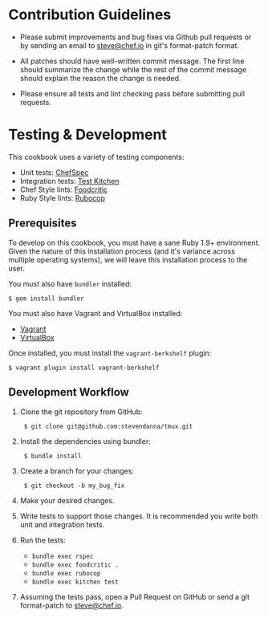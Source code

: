 # Contribution Guidelines

- Please submit improvements and bug fixes via Github pull requests or
  by sending an email to steve@chef.io in git's format-patch
  format.

- All patches should have well-written commit message. The first line
  should summarize the change while the rest of the commit message
  should explain the reason the change is needed.

- Please ensure all tests and lint checking pass before submitting
  pull requests.

# Testing & Development

This cookbook uses a variety of testing components:

- Unit tests: [ChefSpec](https://github.com/acrmp/chefspec)
- Integration tests: [Test Kitchen](https://github.com/chef/test-kitchen)
- Chef Style lints: [Foodcritic](https://github.com/acrmp/foodcritic)
- Ruby Style lints: [Rubocop](https://github.com/bbatsov/rubocop)


## Prerequisites

To develop on this cookbook, you must have a sane Ruby 1.9+
environment. Given the nature of this installation process (and it's
variance across multiple operating systems), we will leave this
installation process to the user.

You must also have `bundler` installed:

    $ gem install bundler

You must also have Vagrant and VirtualBox installed:

- [Vagrant](https://vagrantup.com)
- [VirtualBox](https://virtualbox.org)

Once installed, you must install the `vagrant-berkshelf` plugin:

    $ vagrant plugin install vagrant-berkshelf


## Development Workflow
1. Clone the git repository from GitHub:

        $ git clone git@github.com:stevendanna/tmux.git

2. Install the dependencies using bundler:

        $ bundle install

3. Create a branch for your changes:

        $ git checkout -b my_bug_fix

4. Make your desired changes.
5. Write tests to support those changes. It is recommended you write
   both unit and integration tests.
6. Run the tests:
    - `bundle exec rspec`
    - `bundle exec foodcritic .`
    - `bundle exec rubocop`
    - `bundle exec kitchen test`

7. Assuming the tests pass, open a Pull Request on GitHub or send a
   git format-patch to steve@chef.io.
